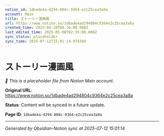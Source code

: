 ```yaml
---
notion_id: 1dbade4a-d294-804c-9364-e2c25cea3a8a
account: Main
title: ストーリー漫画風
url: https://www.notion.so/1dbade4ad294804c9364e2c25cea3a8a
created_time: 2025-04-20T08:16:00.000Z
last_edited_time: 2025-05-08T02:35:00.000Z
sync_status: placeholder
sync_time: 2025-07-12T15:01:14.974340
---
```


# ストーリー漫画風

*🔄 This is a placeholder file from Notion Main account.*

**Original URL**: https://www.notion.so/1dbade4ad294804c9364e2c25cea3a8a

**Status**: Content will be synced in a future update.

**Page ID**: `1dbade4a-d294-804c-9364-e2c25cea3a8a`

---

*Generated by Obsidian-Notion sync at 2025-07-12 15:01:14*
